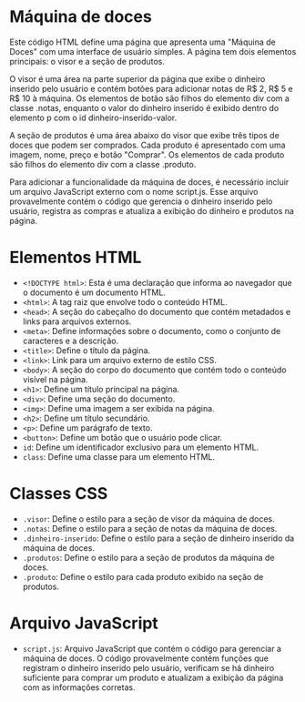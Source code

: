 # Máquina de doces

Este código HTML define uma página que apresenta uma "Máquina de Doces" com uma interface de usuário simples. A página tem dois elementos principais: o visor e a seção de produtos.

O visor é uma área na parte superior da página que exibe o dinheiro inserido pelo usuário e contém botões para adicionar notas de R$ 2, R$ 5 e R$ 10 à máquina. Os elementos de botão são filhos do elemento div com a classe .notas, enquanto o valor do dinheiro inserido é exibido dentro do elemento p com o id dinheiro-inserido-valor.

A seção de produtos é uma área abaixo do visor que exibe três tipos de doces que podem ser comprados. Cada produto é apresentado com uma imagem, nome, preço e botão "Comprar". Os elementos de cada produto são filhos do elemento div com a classe .produto.

Para adicionar a funcionalidade da máquina de doces, é necessário incluir um arquivo JavaScript externo com o nome script.js. Esse arquivo provavelmente contém o código que gerencia o dinheiro inserido pelo usuário, registra as compras e atualiza a exibição do dinheiro e produtos na página.

# Elementos HTML

- `<!DOCTYPE html>`: Esta é uma declaração que informa ao navegador que o documento é um documento HTML.
- `<html>`: A tag raiz que envolve todo o conteúdo HTML.
- `<head>`: A seção do cabeçalho do documento que contém metadados e links para arquivos externos.
- `<meta>`: Define informações sobre o documento, como o conjunto de caracteres e a descrição.
- `<title>`: Define o título da página.
- `<link>`: Link para um arquivo externo de estilo CSS.
- `<body>`: A seção do corpo do documento que contém todo o conteúdo visível na página.
- `<h1>`: Define um título principal na página.
- `<div>`: Define uma seção do documento.
- `<img>`: Define uma imagem a ser exibida na página.
- `<h2>`: Define um título secundário.
- `<p>`: Define um parágrafo de texto.
- `<button>`: Define um botão que o usuário pode clicar.
- `id`: Define um identificador exclusivo para um elemento HTML.
- `class`: Define uma classe para um elemento HTML.

# Classes CSS

- `.visor`: Define o estilo para a seção de visor da máquina de doces.
- `.notas`: Define o estilo para a seção de notas da máquina de doces.
- `.dinheiro-inserido`: Define o estilo para a seção de dinheiro inserido da máquina de doces.
- `.produtos`: Define o estilo para a seção de produtos da máquina de doces.
- `.produto`: Define o estilo para cada produto exibido na seção de produtos.

# Arquivo JavaScript

- `script.js`: Arquivo JavaScript que contém o código para gerenciar a máquina de doces. O código provavelmente contém funções que registram o dinheiro inserido pelo usuário, verificam se há dinheiro suficiente para comprar um produto e atualizam a exibição da página com as informações corretas.

